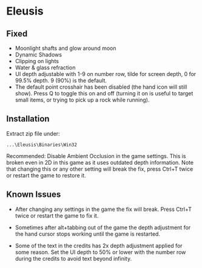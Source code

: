 Eleusis
=======

Fixed
-----

- Moonlight shafts and glow around moon
- Dynamic Shadows
- Clipping on lights
- Water & glass refraction
- UI depth adjustable with 1-9 on number row, tilde for screen depth, 0 for
  99.5% depth. 9 (90%) is the default.
- The default point crosshair has been disabled (the hand icon will still
  show). Press Q to toggle this on and off (turning it on is useful to target
  small items, or trying to pick up a rock while running).

Installation
------------
Extract zip file under:

    ...\Eleusis\Binaries\Win32

Recommended: Disable Ambient Occlusion in the game settings. This is broken
even in 2D in this game as it uses outdated depth information. Note that
changing this or any other setting will break the fix, press Ctrl+T twice or
restart the game to restore it.

Known Issues
------------

- After changing any settings in the game the fix will break. Press Ctrl+T
  twice or restart the game to fix it.

- Sometimes after alt+tabbing out of the game the depth adjustment for the hand
  cursor stops working until the game is restarted.

- Some of the text in the credits has 2x depth adjustment applied for some
  reason. Set the UI depth to 50% or lower with the number row during the
  credits to avoid text beyond infinity.
